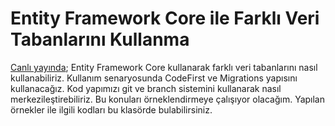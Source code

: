 # Entity Framework Core ile Farklı Veri Tabanlarını Kullanma
[Canlı yayında](https://youtu.be/mytCH6EnxM8); Entity Framework Core kullanarak farklı veri tabanlarını nasıl kullanabiliriz. Kullanım senaryosunda CodeFirst ve Migrations yapısını kullanacağız. Kod yapımızı git ve branch sistemini kullanarak nasıl merkezileştirebiliriz. Bu konuları örneklendirmeye çalışıyor olacağım. Yapılan örnekler ile ilgili kodları bu klasörde bulabilirsiniz.
